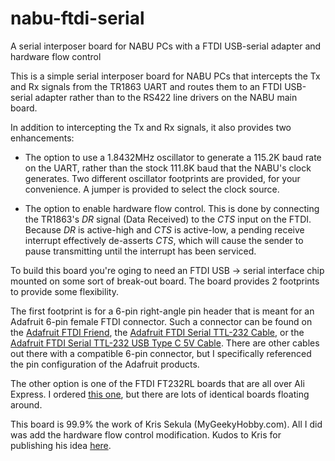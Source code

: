 # nabu-ftdi-serial
A serial interposer board for NABU PCs with a FTDI USB-serial adapter and
hardware flow control

This is a simple serial interposer board for NABU PCs that intercepts
the Tx and Rx signals from the TR1863 UART and routes them to an FTDI
USB-serial adapter rather than to the RS422 line drivers on the NABU
main board.

In addition to intercepting the Tx and Rx signals, it also provides two
enhancements:

* The option to use a 1.8432MHz oscillator to generate a 115.2K baud
  rate on the UART, rather than the stock 111.8K baud that the NABU's
  clock generates.  Two different oscillator footprints are provided,
  for your convenience.  A jumper is provided to select the clock source.

* The option to enable hardware flow control.  This is done by connecting
  the TR1863's _DR_ signal (Data Received) to the _CTS_ input on the FTDI.
  Because _DR_ is active-high and _CTS_ is active-low, a pending receive
  interrupt effectively de-asserts _CTS_, which will cause the sender to
  pause transmitting until the interrupt has been serviced.

To build this board you're oging to need an FTDI USB -> serial interface
chip mounted on some sort of break-out board.  The board provides 2
footprints to provide some flexibility.

The first footprint is for a 6-pin right-angle pin header that is meant
for an Adafruit 6-pin female FTDI connector.  Such a connector can be
found on the [Adafruit FTDI Friend](https://www.adafruit.com/product/284),
the [Adafruit FTDI Serial TTL-232 Cable](https://www.adafruit.com/product/70),
or the [Adafruit FTDI Serial TTL-232 USB Type C 5V Cable](https://www.adafruit.com/product/4364).
There are other cables out there with a compatible 6-pin connector,
but I specifically referenced the pin configuration of the Adafruit
products.

The other option is one of the FTDI FT232RL boards that are all over
Ali Express.  I ordered [this one](https://www.aliexpress.us/item/2251832463833524.html),
but there are lots of identical boards floating around.

This board is 99.9% the work of Kris Sekula (MyGeekyHobby.com).  All I did
was add the hardware flow control modification.  Kudos to Kris for publishing
his idea [here](https://github.com/Kris-Sekula/NABU/tree/main/RS422Alternative).

